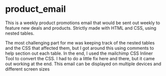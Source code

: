 # product_email

This is a weekly product promotions email that would be sent out weekly to feature new deals and products. Strictly made with HTML and CSS, using nested tables.

The most challenging part for me was keeping track of the nested tables and the CSS that affected them, but I got around this using comments to help section out each table. In the end, I used the mailchimp CSS Inliner Tool to convert the CSS. I had to do a little fix here and there, but it came out working at the end. This email can be displayed on multiple devices and different screen sizes
